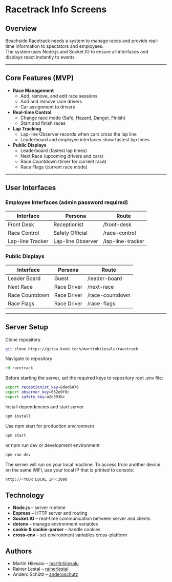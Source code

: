 # Racetrack Info Screens

## Overview
Beachside Racetrack needs a system to manage races and provide real-time information to spectators and employees.  
The system uses Node.js and Socket.IO to ensure all interfaces and displays react instantly to events.

---

## Core Features (MVP)
- **Race Management**
  - Add, remove, and edit race sessions
  - Add and remove race drivers
  - Car assignment to drivers
- **Real-time Control**
  - Change race mode (Safe, Hazard, Danger, Finish)
  - Start and finish races
- **Lap Tracking**
  - Lap-line Observer records when cars cross the lap line
  - Leaderboard and employee interfaces show fastest lap times
- **Public Displays**
  - Leaderboard (fastest lap times)
  - Next Race (upcoming drivers and cars)
  - Race Countdown (timer for current race)
  - Race Flags (current race mode)

---

## User Interfaces

### Employee Interfaces (admin password required)
| Interface          | Persona            | Route            |
|--------------------|--------------------|------------------|
| Front Desk         | Receptionist       | /front-desk      |
| Race Control       | Safety Official    | /race-control    |
| Lap-line Tracker   | Lap-line Observer  | /lap-line-tracker|

### Public Displays
| Interface        | Persona       | Route               |
|------------------|---------------|---------------------|
| Leader Board     | Guest         | /leader-board       |
| Next Race        | Race Driver   | /next-race          |
| Race Countdown   | Race Driver   | /race-countdown     |
| Race Flags       | Race Driver   | /race-flags         |

---

## Server Setup

Clone repository

```bash
git clone https://gitea.kood.tech/martinhiiesalu/racetrack
```
Navigate to repository
```bash
cd racetrack
```
Before starting the server, set the required keys to repository root .env file:

```bash
export receptionist_key=8ded6076
export observer_key=662e0f6c
export safety_key=a2d393bc
```

Install dependencies and start server

```bash
npm install
```
Use npm start for production environment
```bash
npm start
```
or npm run dev or development environment
```bash
npm run dev
```
The server will run on your local machine. To access from another device on the same WiFi, use your local IP that is printed to console:
```bash
http://<YOUR LOCAL IP>:3000
```

## Technology
- **Node.js** – server runtime  
- **Express** – HTTP server and routing  
- **Socket.IO** – real-time communication between server and clients  
- **dotenv** – manage environment variables  
- **cookie & cookie-parser** – handle cookies  
- **cross-env** – set environment variables cross-platform  

## Authors

- Martin Hiiesalu – [martinhiiesalu](https://gitea.kood.tech/martinhiiesalu)  
- Rainer Lestal – [rainerlestal](https://gitea.kood.tech/rainerlestal)  
- Andero Schütz – [anderoschutz](https://gitea.kood.tech/anderoschutz)
